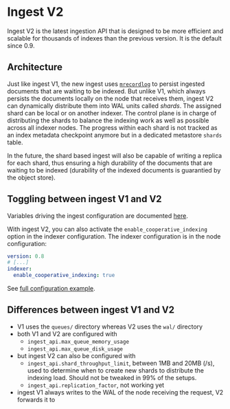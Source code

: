 # Ingest V2

Ingest V2 is the latest ingestion API that is designed to be more efficient and scalable for thousands of indexes than the previous version. It is the default since 0.9.

## Architecture

Just like ingest V1, the new ingest uses [`mrecordlog`](https://github.com/quickwit-oss/mrecordlog) to persist ingested documents that are waiting to be indexed. But unlike V1, which always persists the documents locally on the node that receives them, ingest V2 can dynamically distribute them into WAL units called _shards_. The assigned shard can be local or on another indexer. The control plane is in charge of distributing the shards to balance the indexing work as well as possible across all indexer nodes. The progress within each shard is not tracked as an index metadata checkpoint anymore but in a dedicated metastore `shards` table.

In the future, the shard based ingest will also be capable of writing a replica for each shard, thus ensuring a high durability of the documents that are waiting to be indexed (durability of the indexed documents is guarantied by the object store).

## Toggling between ingest V1 and V2

Variables driving the ingest configuration are documented [here](../ingest-data/ingest-api.md#ingest-api-versions).

With ingest V2, you can also activate the `enable_cooperative_indexing` option in the indexer configuration. The indexer configuration is in the node configuration:

```yaml
version: 0.8
# [...]
indexer:
  enable_cooperative_indexing: true
```

See [full configuration example](https://github.com/quickwit-oss/quickwit/blob/main/config/quickwit.yaml).

## Differences between ingest V1 and V2

- V1 uses the `queues/` directory whereas V2 uses the `wal/` directory
- both V1 and V2 are configured with
  - `ingest_api.max_queue_memory_usage` 
  - `ingest_api.max_queue_disk_usage` 
- but ingest V2 can also be configured with 
  - `ingest_api.shard_throughput_limit`, between 1MB and 20MB (/s), used to determine when to create new shards to distribute the indexing load. Should not be tweaked in 99% of the setups.
  - `ingest_api.replication_factor`, not working yet
- ingest V1 always writes to the WAL of the node receiving the request, V2 forwards it to
